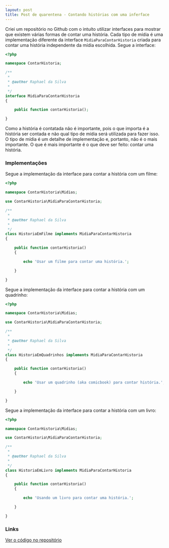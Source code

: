 ```yaml
---
layout: post
title: Post de quarentena - Contando histórias com uma inferface
---
```


Criei um repositório no Github com o intuíto utilizar interfaces para mostrar que existem várias formas de contar uma história. Cada tipo de mídia é uma implementação diferente da interface `MidiaParaContarHistoria` criada para contar uma história independente da mídia escolhida. Segue a interface:

```php
<?php

namespace ContarHistoria;

/**
 *
 * @author Raphael da Silva
 *
 */
interface MidiaParaContarHistoria
{

    public function contarHistoria();

}
```

Como a história é contatada não é importante, pois o que importa é a história ser contada e não qual tipo de mídia será utilizada para fazer isso. O tipo de mídia é um detalhe de implementação e, portanto, não é o mais importante. O que é mais importante é o que deve ser feito: contar uma história.

### Implementações

Segue a implementação da interface para contar a história com um filme:

```php
<?php

namespace ContarHistoria\Midias;

use ContarHistoria\MidiaParaContarHistoria;

/**
 *
 * @author Raphael da Silva
 *
 */
class HistoriaEmFilme implements MidiaParaContarHistoria
{

    public function contarHistoria()
    {

        echo 'Usar um filme para contar uma história.';

    }

}
```

Segue a implementação da interface para contar a história com um quadrinho:

```php
<?php

namespace ContarHistoria\Midias;

use ContarHistoria\MidiaParaContarHistoria;

/**
 *
 * @author Raphael da Silva
 *
 */
class HistoriaEmQuadrinhos implements MidiaParaContarHistoria
{

    public function contarHistoria()
    {

        echo 'Usar um quadrinho (aka comicbook) para contar história.';

    }

}
```

Segue a implementação da interface para contar a história com um livro:

```php
<?php

namespace ContarHistoria\Midias;

use ContarHistoria\MidiaParaContarHistoria;

/**
 *
 * @author Raphael da Silva
 *
 */
class HistoriaEmLivro implements MidiaParaContarHistoria
{

    public function contarHistoria()
    {

        echo 'Usando um livro para contar uma história.';

    }

}

```

### Links

[Ver o código no repositório](https://github.com/raphael-da-silva/contando-historia-com-interface)
